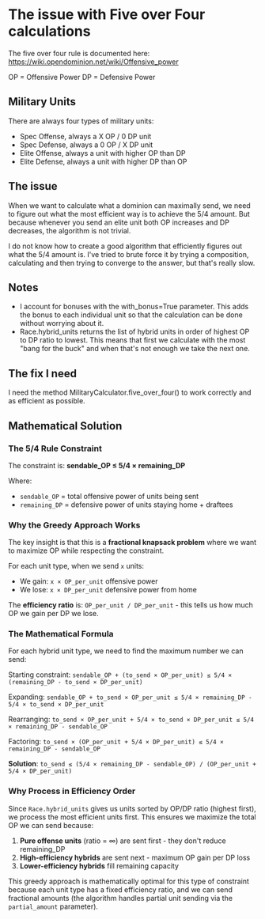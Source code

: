 # The issue with Five over Four calculations

The five over four rule is documented here: https://wiki.opendominion.net/wiki/Offensive_power

OP = Offensive Power
DP = Defensive Power

## Military Units

There are always four types of military units:

- Spec Offense, always a X OP / 0 DP unit
- Spec Defense, always a 0 OP / X DP unit
- Elite Offense, always a unit with higher OP than DP
- Elite Defense, always a unit with higher DP than OP

## The issue

When we want to calculate what a dominion can maximally send, we need to figure out what the most efficient way is to
achieve the 5/4 amount. But because whenever you send an elite unit both OP increases and DP decreases, the algorithm
is not trivial.

I do not know how to create a good algorithm that efficiently figures out what the 5/4 amount is. I've tried to brute
force it by trying a composition, calculating and then trying to converge to the answer, but that's really slow.

## Notes

- I account for bonuses with the with_bonus=True parameter. This adds the bonus to each individual unit so that the calculation can be done without worrying about it.
- Race.hybrid_units returns the list of hybrid units in order of highest OP to DP ratio to lowest. This means that first we calculate with the most "bang for the buck" and when that's not enough we take the next one.

## The fix I need

I need the method MilitaryCalculator.five_over_four() to work correctly and as efficient as possible.

## Mathematical Solution

### The 5/4 Rule Constraint

The constraint is: **sendable_OP ≤ 5/4 × remaining_DP**

Where:
- `sendable_OP` = total offensive power of units being sent
- `remaining_DP` = defensive power of units staying home + draftees

### Why the Greedy Approach Works

The key insight is that this is a **fractional knapsack problem** where we want to maximize OP while respecting the constraint.

For each unit type, when we send `x` units:
- We gain: `x × OP_per_unit` offensive power
- We lose: `x × DP_per_unit` defensive power from home

The **efficiency ratio** is: `OP_per_unit / DP_per_unit` - this tells us how much OP we gain per DP we lose.

### The Mathematical Formula 

For each hybrid unit type, we need to find the maximum number we can send:

Starting constraint: `sendable_OP + (to_send × OP_per_unit) ≤ 5/4 × (remaining_DP - to_send × DP_per_unit)`

Expanding: `sendable_OP + to_send × OP_per_unit ≤ 5/4 × remaining_DP - 5/4 × to_send × DP_per_unit`

Rearranging: `to_send × OP_per_unit + 5/4 × to_send × DP_per_unit ≤ 5/4 × remaining_DP - sendable_OP`

Factoring: `to_send × (OP_per_unit + 5/4 × DP_per_unit) ≤ 5/4 × remaining_DP - sendable_OP`

**Solution**: `to_send ≤ (5/4 × remaining_DP - sendable_OP) / (OP_per_unit + 5/4 × DP_per_unit)`

### Why Process in Efficiency Order

Since `Race.hybrid_units` gives us units sorted by OP/DP ratio (highest first), we process the most efficient units first. This ensures we maximize the total OP we can send because:

1. **Pure offense units** (ratio = ∞) are sent first - they don't reduce remaining_DP
2. **High-efficiency hybrids** are sent next - maximum OP gain per DP loss  
3. **Lower-efficiency hybrids** fill remaining capacity

This greedy approach is mathematically optimal for this type of constraint because each unit type has a fixed efficiency ratio, and we can send fractional amounts (the algorithm handles partial unit sending via the `partial_amount` parameter).